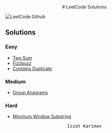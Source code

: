 <div align="center">
# LeetCode Solutions
</div>

![LeetCode Github](https://github.com/izzatkarimov/LeetCode/assets/108251704/f232836e-77b2-4633-b6e6-e0356d8d7886)

## Solutions

### Easy
- [Two Sum](Easy/two_sum.py)
- [Fizzbuzz](Easy/fizzbuzz.py)
- [Contains Duplicate](Easy/contains_duplicate.py)
### Medium
- [Group Anagrams](https://leetcode.com/problems/minimum-window-substring/description/)
### Hard
- [Minimum Window Substring](https://leetcode.com/problems/minimum-window-substring/description/)

<div align="center">
<pre>
Izzat Karimov
</pre>
